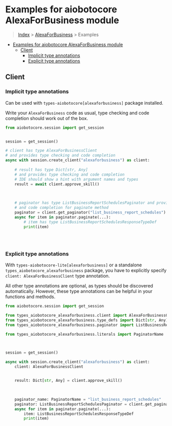 <a id="examples-for-aiobotocore-alexaforbusiness-module"></a>

# Examples for aiobotocore AlexaForBusiness module

> [Index](../README.md) > [AlexaForBusiness](./README.md) > Examples

- [Examples for aiobotocore AlexaForBusiness module](#examples-for-aiobotocore-alexaforbusiness-module)
  - [Client](#client)
    - [Implicit type annotations](#implicit-type-annotations)
    - [Explicit type annotations](#explicit-type-annotations)

<a id="client"></a>

## Client

<a id="implicit-type-annotations"></a>

### Implicit type annotations

Can be used with `types-aiobotocore[alexaforbusiness]` package installed.

Write your `AlexaForBusiness` code as usual, type checking and code completion
should work out of the box.

```python
from aiobotocore.session import get_session


session = get_session()

# client has type AlexaForBusinessClient
# and provides type checking and code completion
async with session.create_client("alexaforbusiness") as client:
    
    # result has type Dict[str, Any]
    # and provides type checking and code completion
    # IDE should show a hint with argument names and types
    result = await client.approve_skill()
    

    
    # paginator has type ListBusinessReportSchedulesPaginator and provides type checking
    # and code completion for paginate method
    paginator = client.get_paginator("list_business_report_schedules")
    async for item in paginator.paginate(...):
        # item has type ListBusinessReportSchedulesResponseTypeDef
        print(item)
    

    
```

<a id="explicit-type-annotations"></a>

### Explicit type annotations

With `types-aiobotocore-lite[alexaforbusiness]` or a standalone
`types_aiobotocore_alexaforbusiness` package, you have to explicitly specify
`client: AlexaForBusinessClient` type annotation.

All other type annotations are optional, as types should be discovered
automatically. However, these type annotations can be helpful in your functions
and methods.

```python
from aiobotocore.session import get_session

from types_aiobotocore_alexaforbusiness.client import AlexaForBusinessClient
from types_aiobotocore_alexaforbusiness.type_defs import Dict[str, Any]
from types_aiobotocore_alexaforbusiness.paginator import ListBusinessReportSchedulesPaginator

from types_aiobotocore_alexaforbusiness.literals import PaginatorName



session = get_session()

async with session.create_client("alexaforbusiness") as client:
    client: AlexaForBusinessClient

    
    result: Dict[str, Any] = client.approve_skill()
    

    
    paginator_name: PaginatorName = "list_business_report_schedules"
    paginator: ListBusinessReportSchedulesPaginator = client.get_paginator(paginator_name)
    async for item in paginator.paginate(...):
        item: ListBusinessReportSchedulesResponseTypeDef
        print(item)
    

    
```
